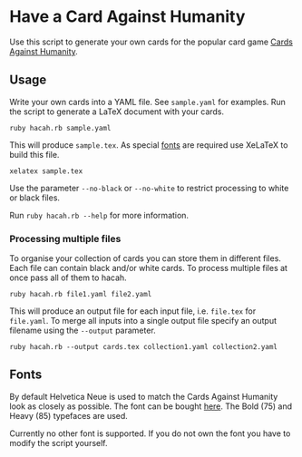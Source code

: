 # Have a Card Against Humanity

Use this script to generate your own cards for the popular card game [Cards Against Humanity](http://cardsagainsthumanity.com).

## Usage
Write your own cards into a YAML file. See `sample.yaml` for examples.
Run the script to generate a LaTeX document with your cards.
```
ruby hacah.rb sample.yaml
```
This will produce `sample.tex`. As special [fonts](#fonts) are required use XeLaTeX to build this file.
```
xelatex sample.tex
```
Use the parameter `--no-black` or `--no-white` to restrict processing to white or black files.

Run `ruby hacah.rb --help` for more information.

### Processing multiple files
To organise your collection of cards you can store them in different files. Each file can contain black and/or white cards. To process multiple files at once pass all of them to hacah.
```
ruby hacah.rb file1.yaml file2.yaml
```
This will produce an output file for each input file, i.e. `file.tex` for `file.yaml`. To merge all inputs into a single output file specify an output filename using the `--output` parameter.
```
ruby hacah.rb --output cards.tex collection1.yaml collection2.yaml
```

## Fonts
By default Helvetica Neue is used to match the Cards Against Humanity look as closely as possible. The font can be bought [here](http://www.linotype.com/1266/neuehelvetica-family.html). The Bold (75) and Heavy (85) typefaces are used.

Currently no other font is supported. If you do not own the font you have to modify the script yourself.
